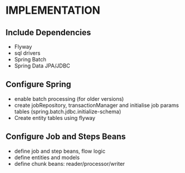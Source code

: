 # IMPLEMENTATION

## Include Dependencies
- Flyway
- sql drivers
- Spring Batch
- Spring Data JPA/JDBC

## Configure Spring
- enable batch processing (for older versions)
- create jobRepository, transactionManager and initialise job params tables (spring.batch.jdbc.initialize-schema)
- Create entity tables using flyway

## Configure Job and Steps Beans
- define job and step beans, flow logic
- define entities and models
- define chunk beans: reader/processor/writer

